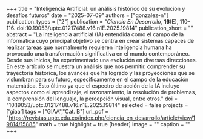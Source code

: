 +++
title = "Inteligencia Artificial: un análisis histórico de su evolución y desafíos futuros"
date = "2025-07-09"
authors = ["gonzalez-n"]
publication_types = ["2"]
publication = "*Ciencia En Desarrollo*, **16**(E), 110–116. doi:10.19053/uptc.01217488.v16.n1E.2025.19814"
publication_short = ""
abstract = "La inteligencia artificial (IA) entendida como el campo de la informática cuyo principal objetivo se centra en crear sistemas capaces de realizar tareas que normalmente requieren inteligencia humana ha provocado una transformación significativa en el mundo contemporáneo. Desde sus inicios, ha experimentado una evolución en diversas direcciones. En este artículo se muestra un análisis que nos permitir. comprender su trayectoria histórica, los avances que ha logrado y las proyecciones que se vislumbran para su futuro, específicamente en el campo de la educación matemática. Esto último ya que el espectro de acción de la IA incluye aspectos como el aprendizaje, el razonamiento, la resolución de problemas, la comprensión del lenguaje, la percepción visual, entre otros."
doi = "10.19053/uptc.01217488.v16.n1E.2025.19814"
selected = false
projects = ['giaa']
tags = ["GIAA","Cat. B"]
url_pdf = "https://revistas.uptc.edu.co/index.php/ciencia_en_desarrollo/article/view/19814/15885"
math = true
highlight = true
[header]
image = ""
caption = ""
+++
